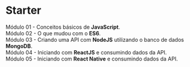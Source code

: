# Starter

Módulo 01 - Conceitos básicos de <b>JavaScript</b>.
<br>
Módulo 02 - O que mudou com o <b>ES6</b>.
<br>
Módulo 03 - Criando uma API com <b>NodeJS</b> utilizando o banco de dados <b>MongoDB</b>.
<br>
Módulo 04 - Iniciando com <b>ReactJS</b> e consumindo dados da API.
<br>
Módulo 05 - Iniciando com <b>React Native</b> e consumindo dados da API.
<br>

